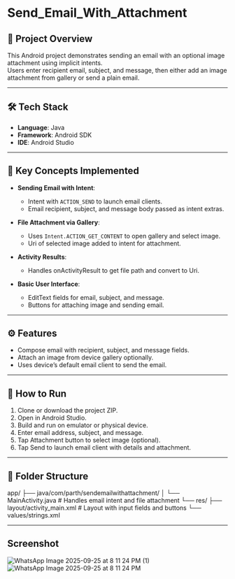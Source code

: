 # Send_Email_With_Attachment

## 📖 Project Overview
This Android project demonstrates sending an email with an optional image attachment using implicit intents.  
Users enter recipient email, subject, and message, then either add an image attachment from gallery or send a plain email.

---

## 🛠 Tech Stack
- **Language**: Java  
- **Framework**: Android SDK  
- **IDE**: Android Studio  

---

## 🎯 Key Concepts Implemented
- **Sending Email with Intent**:  
  - Intent with `ACTION_SEND` to launch email clients.  
  - Email recipient, subject, and message body passed as intent extras.

- **File Attachment via Gallery**:  
  - Uses `Intent.ACTION_GET_CONTENT` to open gallery and select image.  
  - Uri of selected image added to intent for attachment.

- **Activity Results**:  
  - Handles onActivityResult to get file path and convert to Uri.

- **Basic User Interface**:  
  - EditText fields for email, subject, and message.  
  - Buttons for attaching image and sending email.

---

## ⚙️ Features
- Compose email with recipient, subject, and message fields.  
- Attach an image from device gallery optionally.  
- Uses device’s default email client to send the email.

---

## 🚀 How to Run
1. Clone or download the project ZIP.
2. Open in Android Studio.
3. Build and run on emulator or physical device.
4. Enter email address, subject, and message.
5. Tap Attachment button to select image (optional).
6. Tap Send to launch email client with details and attachment.

---

## 📂 Folder Structure
app/
 ├── java/com/parth/sendemailwithattachment/
 │     └── MainActivity.java       # Handles email intent and file attachment
 └── res/
       ├── layout/activity_main.xml   # Layout with input fields and buttons
       └── values/strings.xml

---

## Screenshot
![WhatsApp Image 2025-09-25 at 8 11 24 PM (1)](https://github.com/user-attachments/assets/7252f85e-3d06-400c-b4be-5c86167f1603) ![WhatsApp Image 2025-09-25 at 8 11 24 PM](https://github.com/user-attachments/assets/6e962f7b-9c39-453f-9130-d5fb69f26aa1)


